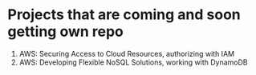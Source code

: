 # Projects that are coming and soon getting own repo
1. AWS: Securing Access to Cloud Resources, authorizing with IAM
2. AWS: Developing Flexible NoSQL Solutions, working with DynamoDB
